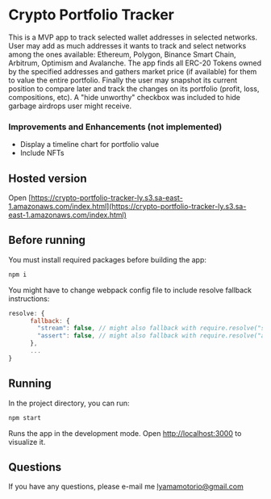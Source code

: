# Crypto Portfolio Tracker

This is a MVP app to track selected wallet addresses in selected networks.
User may add as much addresses it wants to track and select networks among the ones available: Ethereum, Polygon, Binance Smart Chain, Arbitrum, Optimism and Avalanche.
The app finds all ERC-20 Tokens owned by the specified addresses and gathers market price (if available) for them to value the entire portfolio.
Finally the user may snapshot its current position to compare later and track the changes on its portfolio (profit, loss, compositions, etc).
A "hide unworthy" checkbox was included to hide garbage airdrops user might receive.

### Improvements and Enhancements (not implemented)

- Display a timeline chart for portfolio value
- Include NFTs

## Hosted version

Open [https://crypto-portfolio-tracker-ly.s3.sa-east-1.amazonaws.com/index.html](https://crypto-portfolio-tracker-ly.s3.sa-east-1.amazonaws.com/index.html)

## Before running

You must install required packages before building the app:

```bash
npm i
```

You might have to change webpack config file to include resolve fallback instructions:

```javascript
resolve: {
      fallback: {
        "stream": false, // might also fallback with require.resolve("stream-browserify")
        "assert": false, // might also fallback with require.resolve("assert/")
      },
      ...
}
```

## Running

In the project directory, you can run:

```bash
npm start
```

Runs the app in the development mode.
Open [http://localhost:3000](http://localhost:3000) to visualize it.

## Questions

If you have any questions, please e-mail me [lyamamotorio@gmail.com](lyamamotorio@gmail.com)